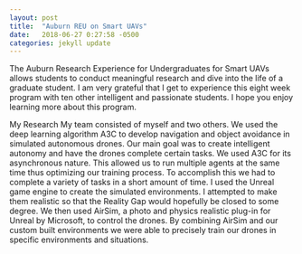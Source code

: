 ```yaml
---
layout: post
title:  "Auburn REU on Smart UAVs"
date:   2018-06-27 0:27:58 -0500
categories: jekyll update
---
```


The Auburn Research Experience for Undergraduates for Smart UAVs allows students to conduct meaningful research and dive into the life of a graduate student. I am very grateful that I get to experience this eight week program with ten other intelligent and passionate students. I hope you enjoy learning more about this program.



My Research
My team consisted of myself and two others. We used the deep learning algorithm A3C to develop navigation and object avoidance in simulated autonomous drones. Our main goal was to create intelligent autonomy and have the drones complete certain tasks. We used A3C for its asynchronous nature. This allowed us to run multiple agents at the same time thus optimizing our training process.  To accomplish this we had to complete a variety of tasks in a short amount of time. I used the Unreal game engine to create the simulated environments. I attempted to make them realistic so that the Reality Gap would hopefully be closed to some degree. We then used AirSim, a photo and physics realistic plug-in for Unreal by Microsoft, to control the drones. By combining AirSim and our custom built environments we were able to precisely train our drones in specific environments and situations.
